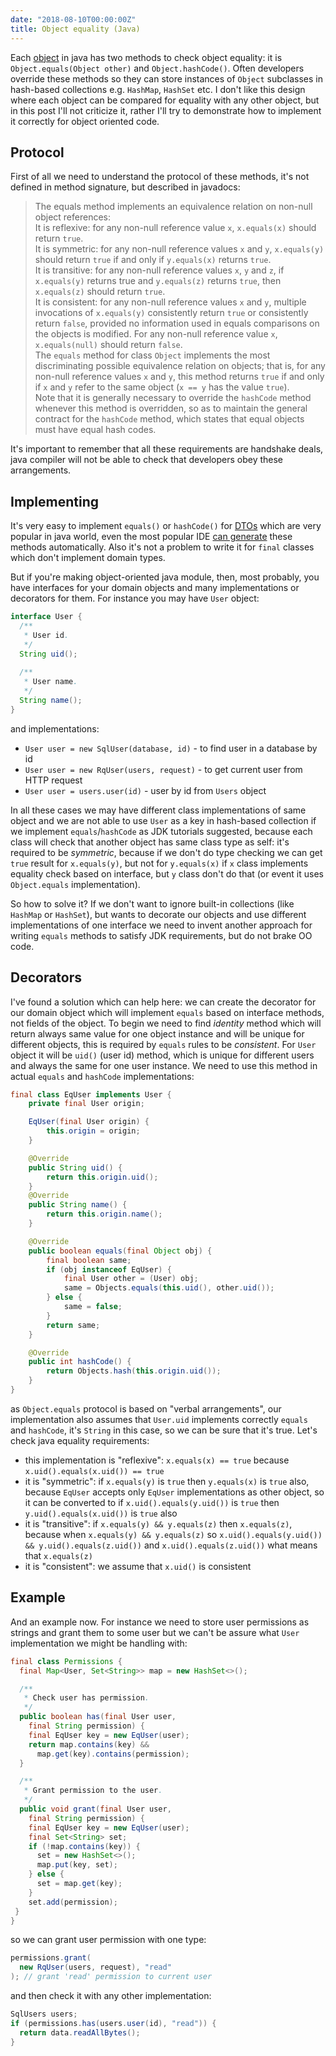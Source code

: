 ```yaml
---
date: "2018-08-10T00:00:00Z"
title: Object equality (Java)
---
```


Each [object](https://docs.oracle.com/javase/7/docs/api/java/lang/Object.html#equals(java.lang.Object))
in java has two methods to check object equality:
it is `Object.equals(Object other)` and `Object.hashCode()`.
Often developers override these methods so they can store
instances of `Object` subclasses in hash-based collections
e.g. `HashMap`, `HashSet` etc.
I don't like this design where each object can be
compared for equality with any other object, but in this post
I'll not criticize it, rather I'll try to demonstrate how to
implement it correctly for object oriented code.

## Protocol

First of all we need to understand the protocol of these methods,
it's not defined in method signature, but described in javadocs:

> The equals method implements an equivalence relation on non-null object references:<br/>
> It is reflexive: for any non-null reference value `x`, `x.equals(x)` should return `true`.<br/>
> It is symmetric: for any non-null reference values `x` and `y`, `x.equals(y)` should return `true` if and only if `y.equals(x)` returns `true`.<br/>
> It is transitive: for any non-null reference values `x`, `y` and `z`, if `x.equals(y)` returns true and `y.equals(z)` returns `true`, then `x.equals(z)` should return `true`.<br/>
> It is consistent: for any non-null reference values `x` and `y`, multiple invocations of `x.equals(y)` consistently return `true` or consistently return `false`, provided no information used in equals comparisons on the objects is modified.
For any non-null reference value `x`, `x.equals(null)` should return `false`.<br/>
> The `equals` method for class `Object` implements the most discriminating possible equivalence relation on objects; that is, for any non-null reference values `x` and `y`, this method returns `true` if and only if `x` and `y` refer to the same object (`x == y` has the value `true`).<br/>
> Note that it is generally necessary to override the `hashCode` method whenever this method is overridden, so as to maintain the general contract for the `hashCode` method, which states that equal objects must have equal hash codes.

It's important to remember that all these requirements are handshake deals, java compiler will not be able to
check that developers obey these arrangements.


## Implementing

It's very easy to implement `equals()` or `hashCode()` for
[DTOs](https://www.yegor256.com/2016/07/06/data-transfer-object.html)
which are very popular in java world,
even the most popular IDE
[can generate](https://www.jetbrains.com/help/idea/generate-equals-and-hashcode-wizard.html)
these methods automatically. Also it's not a problem to write it for `final` classes
which don't implement domain types.

But if you're making object-oriented java module, then, most probably, you have interfaces for
your domain objects and many implementations or decorators for them. For instance you may have `User`
object:
```java
interface User {
  /**
   * User id.
   */
  String uid();
  
  /**
   * User name.
   */
  String name();
}
```
and implementations:
 - `User user = new SqlUser(database, id)` - to find user in a database by id
 - `User user = new RqUser(users, request)` - to get current user from HTTP request
 - `User user = users.user(id)` - user by id from `Users` object

In all these cases we may have different class implementations of same object
and we are not able to use `User` as a key in hash-based collection if we implement
`equals`/`hashCode` as JDK tutorials suggested, because each class will check
that another object has same class type as self: it's required to be *symmetric*,
because if we don't do type checking we can get `true` result for `x.equals(y)`, but not
for `y.equals(x)` if `x` class implements equality check based on interface, but
`y` class don't do that (or event it uses `Object.equals` implementation).

So how to solve it? If we don't want to ignore built-in collections (like `HashMap` or `HashSet`),
but wants to decorate our objects and use different implementations of one interface we need
to invent another approach for writing `equals` methods to satisfy JDK requirements, but do not brake
OO code.

## Decorators

I've found a solution which can help here: we can create the decorator for
our domain object which will implement `equals` based on interface methods,
not fields of the object. To begin we need to find *identity* method which will return always same
value for one object instance and will be unique for different objects, this is required by
`equals` rules to be *consistent*.
For `User` object it will be `uid()` (user id) method,
which is unique for different users and always the same for one user instance.
We need to use this method in actual `equals` and `hashCode` implementations:
```java
final class EqUser implements User {
    private final User origin;

    EqUser(final User origin) {
        this.origin = origin;
    }

    @Override
    public String uid() {
        return this.origin.uid();
    }
    @Override
    public String name() {
        return this.origin.name();
    }

    @Override
    public boolean equals(final Object obj) {
        final boolean same;
        if (obj instanceof EqUser) {
            final User other = (User) obj;
            same = Objects.equals(this.uid(), other.uid());
        } else {
            same = false;
        }
        return same;
    }

    @Override
    public int hashCode() {
        return Objects.hash(this.origin.uid());
    }
}
```
as `Object.equals` protocol is based on "verbal arrangements", our implementation
also assumes that `User.uid` implements correctly `equals` and `hashCode`, it's `String`
in this case, so we can be sure that it's true.
Let's check java equality requirements:
 - this implementation is "reflexive": `x.equals(x) == true` because `x.uid().equals(x.uid()) == true`
 - it is "symmetric": if `x.equals(y)` is `true` then `y.equals(x)` is `true` also, because
  `EqUser` accepts only `EqUser` implementations as other object,
  so it can be converted to if `x.uid().equals(y.uid())` is `true` then `y.uid().equals(x.uid())`
  is `true` also
 - it is "transitive": if `x.equals(y) && y.equals(z)` then `x.equals(z)`, because when
  `x.equals(y) && y.equals(z)` so `x.uid().equals(y.uid()) && y.uid().equals(z.uid())` and
  `x.uid().equals(z.uid())` what means that `x.equals(z)`
 - it is "consistent": we assume that `x.uid()` is consistent


## Example

And an example now. For instance we need to store user permissions as strings
and grant them to some user but we can't be assure what `User` implementation
we might be handling with:
```java
final class Permissions {
  final Map<User, Set<String>> map = new HashSet<>();

  /**
   * Check user has permission.
   */
  public boolean has(final User user,
    final String permission) {
    final EqUser key = new EqUser(user);
    return map.contains(key) &&
      map.get(key).contains(permission);
  }

  /**
   * Grant permission to the user.
   */
  public void grant(final User user,
    final String permission) {
    final EqUser key = new EqUser(user);
    final Set<String> set;
    if (!map.contains(key)) {
      set = new HashSet<>();
      map.put(key, set);
    } else {
      set = map.get(key);
    }
    set.add(permission);
 } 
}
```
so we can grant user permission with one type:
```java
permissions.grant(
  new RqUser(users, request), "read"
); // grant 'read' permission to current user
```
and then check it with any other implementation:
```java
SqlUsers users;
if (permissions.has(users.user(id), "read")) {
  return data.readAllBytes();
}
```
